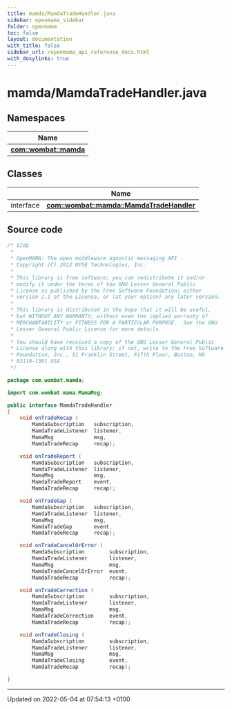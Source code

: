 ```yaml
---
title: mamda/MamdaTradeHandler.java
sidebar: openmama_sidebar
folder: openmama
toc: false
layout: documentation
with_title: false
sidebar_url: /openmama_api_reference_docs.html
with_doxylinks: true
---
```


# mamda/MamdaTradeHandler.java



## Namespaces

| Name           |
| -------------- |
| **[com::wombat::mamda](namespacecom_1_1wombat_1_1mamda.html)**  |

## Classes

|                | Name           |
| -------------- | -------------- |
| interface | **[com::wombat::mamda::MamdaTradeHandler](interfacecom_1_1wombat_1_1mamda_1_1MamdaTradeHandler.html)**  |




## Source code

```java
/* $Id$
 *
 * OpenMAMA: The open middleware agnostic messaging API
 * Copyright (C) 2012 NYSE Technologies, Inc.
 *
 * This library is free software; you can redistribute it and/or
 * modify it under the terms of the GNU Lesser General Public
 * License as published by the Free Software Foundation; either
 * version 2.1 of the License, or (at your option) any later version.
 *
 * This library is distributed in the hope that it will be useful,
 * but WITHOUT ANY WARRANTY; without even the implied warranty of
 * MERCHANTABILITY or FITNESS FOR A PARTICULAR PURPOSE.  See the GNU
 * Lesser General Public License for more details.
 *
 * You should have received a copy of the GNU Lesser General Public
 * License along with this library; if not, write to the Free Software
 * Foundation, Inc., 51 Franklin Street, Fifth Floor, Boston, MA
 * 02110-1301 USA
 */

package com.wombat.mamda;

import com.wombat.mama.MamaMsg;

public interface MamdaTradeHandler
{
    void onTradeRecap (
        MamdaSubscription   subscription,
        MamdaTradeListener  listener,
        MamaMsg             msg,
        MamdaTradeRecap     recap);

    void onTradeReport (
        MamdaSubscription   subscription,
        MamdaTradeListener  listener,
        MamaMsg             msg,
        MamdaTradeReport    event,
        MamdaTradeRecap     recap);

    void onTradeGap (
        MamdaSubscription   subscription,
        MamdaTradeListener  listener,
        MamaMsg             msg,
        MamdaTradeGap       event,
        MamdaTradeRecap     recap);

    void onTradeCancelOrError (
        MamdaSubscription        subscription,
        MamdaTradeListener       listener,
        MamaMsg                  msg,
        MamdaTradeCancelOrError  event,
        MamdaTradeRecap          recap);

    void onTradeCorrection (
        MamdaSubscription        subscription,
        MamdaTradeListener       listener,
        MamaMsg                  msg,
        MamdaTradeCorrection     event,
        MamdaTradeRecap          recap);

    void onTradeClosing (
        MamdaSubscription        subscription,
        MamdaTradeListener       listener,
        MamaMsg                  msg,
        MamdaTradeClosing        event,
        MamdaTradeRecap          recap);

}
```


-------------------------------

Updated on 2022-05-04 at 07:54:13 +0100
